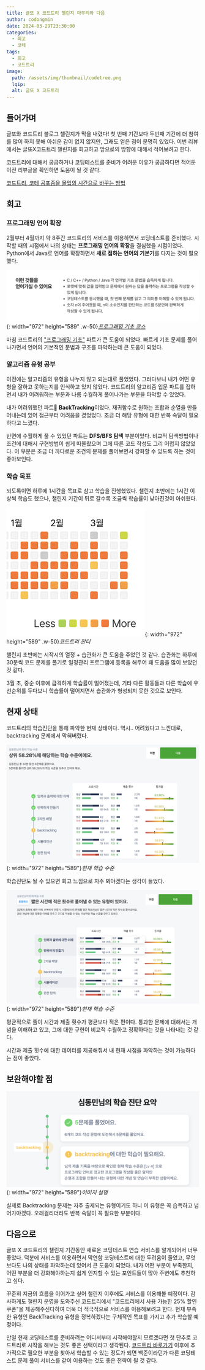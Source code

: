 ```yaml
---
title: 글또 X 코드트리 챌린지 마무리와 다음
author: codongmin
date: 2024-03-29T23:30:00
categories:
  - 회고
  - 코테
tags:
  - 회고
  - 코드트리
image:
  path: /assets/img/thumbnail/codetree.png
  lqip:
  alt: 글또 X 코드트리
---
```


## 들어가며

글또와 코드트리 블로그 챌린지가 막을 내렸다! 첫 번째 기간보다 두번째 기간에 더 참여를 많이 하지 못해 아쉬운 감이 없지 않지만, 그래도 얻은 점이 분명히 있었다. 이번 리뷰에서는 글또X코드트리 챌린지를 회고하고 앞으로의 방향에 대해서 적어보려고 한다.

코드트리에 대해서 궁금하거나 코딩테스트를 준비가 어려운 이유가 궁금하다면 적어둔 이전 리뷰글을 확인하면 도움이 될 것 같다.

[코드트리, 코테 공포증을 몰입의 시간으로 바꾸는 방법](https://dongmin-sim.github.io/posts/codetree-review-1/)

## 회고

### 프로그래밍 언어 확장

2월부터 4월까지 약 8주간 코드트리의 서비스를 이용하면서 코딩테스트를 준비했다. 시작할 때의 시점에서 나의 상태는 **프로그래밍 언어의 확장**을 결심했을 시점이었다. Python에서 Java로 언어를 확장하면서 **새로 접하는 언어의 기본기**를 다지는 것이 필요했다.

![Desktop View](/assets/posts/review/codetree/codetree-basic.png){: width="972" height="589" .w-50}_[프로그래밍 기초 코스](https://www.codetree.ai/curriculums/4)_

마침 코드트리의 ["프로그래밍 기초"](https://www.codetree.ai/curriculums/4) 파트가 큰 도움이 되었다. 빠르게 기초 문제를 풀어나가면서 언어의 기본적인 문법과 구조를 파악하는데 큰 도움이 되었다.

### 알고리즘 유형 공부

이전에는 알고리즘의 유형을 나누지 않고 되는대로 풀었었다. 그러다보니 내가 어떤 유형을 잘하고 못하는지를 인식하고 있지 않았다. 코드트리의 알고리즘 입문 파트를 접하면서 내가 어려워하는 부분과 나름 수월하게 풀어나가는 부분을 파악할 수 있었다.

내가 어려워했던 파트 **BackTracking**이었다. 재귀함수로 원하는 조합과 순열을 만들어내는데 있어 접근부터 어려움을 겼었었다. 조금 더 해당 유형에 대한 반복 숙달이 필요하다고 느꼈다.

반면에 수월하게 풀 수 있었던 파트는 **DFS/BFS 탐색** 부분이었다. 비교적 탐색방법이나 조건에 대해서 구현방법이 쉽게 떠올랐으며 그에 따른 코드 작성도 그리 어렵지 않았었다. 이 부분은 조금 더 까다로운 조건의 문제를 풀어보면서 강화할 수 있도록 하는 것이 좋아보인다.

### 학습 목표

되도록이면 하루에 1시간을 목표로 삼고 학습을 진행했었다. 챌린지 초반에는 1시간 이상씩 학습도 했으나, 챌린지 기간이 뒤로 갈수록 조금씩 학습률이 낮아진것이 아쉬웠다.

![Desktop View](/assets/posts/review/codetree/codetree-grass.png){: width="972" height="589" .w-50}_코드트리 잔디_

챌린지 초반에는 시작시의 열정 + 습관화가 큰 도움을 주었던 것 같다. 습관화는 하루에 30분씩 코드 문제를 풀기로 일정관리 프로그램에 등록을 해두어 꽤 도움을 많이 보았던것 같다.

3월 초, 중순 이후에 급격하게 학습률이 떨어졌는데, 기타 다른 활동들과 다른 학습에 우선순위를 두다보니 학습률이 떨어지면서 습관화가 형성되지 못한 것으로 보인다.

## 현재 상태

코드트리의 학습진단을 통해 파악한 현재 상태이다. 역시.. 어려웠다고 느낀대로, backtracking 문제에서 막혀버렸다.

![Desktop View](/assets/posts/review/codetree/codetree-current-2.png){: width="972" height="589"}_현재 학습 수준_

학습진단도 될 수 있으면 회고 느낌으로 자주 봐야겠다는 생각이 들었다.

![Desktop View](/assets/posts/review/codetree/codetree-current-1.png){: width="972" height="589"}_현재 학습 수준_

평균적으로 풀이 시간과 제출 횟수가 평균보다 적은 편이다. 통과한 문제에 대해서는 개념을 이해하고 있고, 그에 대한 구현이 비교적 수월하고 정확하다는 것을 나타내는 것 같다.

시간과 제출 횟수에 대한 데이터를 제공해줘서 내 현재 시점을 파악하는 것이 가능하다는 점이 좋았다.

## 보완해야할 점

![Desktop View](/assets/posts/review/codetree/codetree-after.png){: width="972" height="589"}_이미지 설명_

실제로 Backtracking 문제는 자주 출제되는 유형이기도 하니 이 유형은 꼭 습득하고 넘어가야겠다. 오래걸리더라도 반복 숙달이 꼭 필요한 부분이다.

## 다음으로

글또 X 코드트리의 챌린지 기간동안 새로운 코딩테스트 연습 서비스를 알게되어서 너무 좋았다. 덕분에 서비스를 이용하면서 막연함 코딩테스트에 대한 두려움이 줄었고, 무엇보다도 나의 상태를 파악하는데 있어서 큰 도움이 되었다. 내가 어떤 부분이 부족한지, 어떤 부분을 더 강화해야하는지 쉽게 인지할 수 있는 포인트들이 많아 주변에도 추천하고 싶다.

꾸준히 지금의 흐름을 이어가고 싶어 챌린지 이후에도 서비스를 이용해볼 예정이다. 감사하게도 챌린지 운영을 도와주신 코드트리에서 "코드트리에서 사용 가능한 25% 할인 쿠폰"을 제공해주신다하여 더욱 더 적극적으로 서비스를 이용해보려고 한다. 현재 부족한 유형인 BackTracking 유형을 정복하겠다는 구체적인 목표를 가지고 추가 학습할 예정이다.

만일 현재 코딩테스트를 준비하려는 어디서부터 시작해야할지 모르겠다면 첫 단추로 코드트리로 시작을 해보는 것도 좋은 선택이라고 생각된다. [코드트리 바로가기](https://www.codetree.ai/missions) 이후에 추가적으로 필요한 부분을 찾아서 학습할 수 있는 정도가 되면 백준이라던가 다른 코딩테스트 문제 풀이 서비스를 같이 이용하는 것도 좋은 전략이 될 것 같다.
